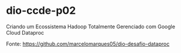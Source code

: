 # dio-ccde-p02
Criando um Ecossistema Hadoop Totalmente Gerenciado com Google Cloud Dataproc

Fonte: https://github.com/marcelomarques05/dio-desafio-dataproc
